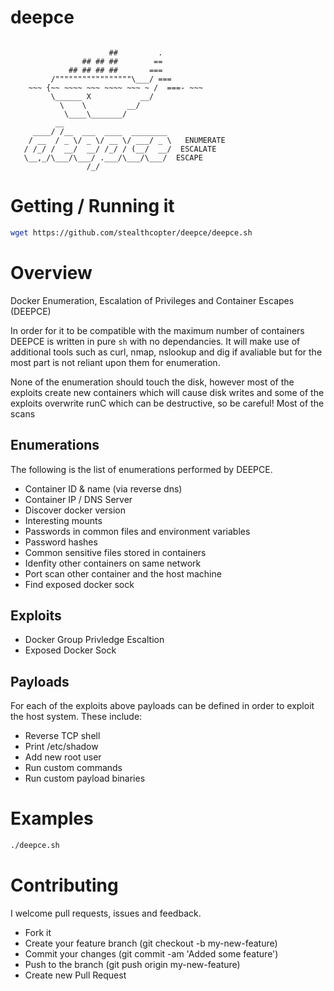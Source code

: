 # deepce

```

                      ##         .
                ## ## ##        ==
             ## ## ## ##       ===
         /"""""""""""""""""\___/ ===
    ~~~ {~~ ~~~~ ~~~ ~~~~ ~~~ ~ /  ===- ~~~
         \______ X           __/
           \    \         __/
            \____\_______/
          __                        
     ____/ /__  ___  ____  ________ 
    / __  / _ \/ _ \/ __ \/ ___/ _ \   ENUMERATE
   / /_/ /  __/  __/ /_/ / (__/  __/  ESCALATE
   \__,_/\___/\___/ .___/\___/\___/  ESCAPE
                 /_/

```

# Getting / Running it

```bash
wget https://github.com/stealthcopter/deepce/deepce.sh 
```

# Overview

Docker Enumeration, Escalation of Privileges and Container Escapes (DEEPCE)

In order for it to be compatible with the maximum number of containers DEEPCE is written in pure `sh` with no dependancies. It will make use of additional tools such as curl, nmap, nslookup and dig if avaliable but for the most part is not reliant upon them for enumeration.

None of the enumeration should touch the disk, however most of the exploits create new containers which will cause disk writes and some of the exploits overwrite runC which can be destructive, so be careful! Most of the scans 

## Enumerations

The following is the list of enumerations performed by DEEPCE. 

- Container ID & name (via reverse dns)
- Container IP / DNS Server
- Discover docker version
- Interesting mounts
- Passwords in common files and environment variables
- Password hashes
- Common sensitive files stored in containers
- Idenfity other containers on same network
- Port scan other container and the host machine
- Find exposed docker sock

## Exploits

- Docker Group Privledge Escaltion
- Exposed Docker Sock

## Payloads

For each of the exploits above payloads can be defined in order to exploit the host system. These include:

- Reverse TCP shell
- Print /etc/shadow
- Add new root user
- Run custom commands
- Run custom payload binaries

# Examples
```bash
./deepce.sh 
```

# Contributing

I welcome pull requests, issues and feedback.

- Fork it
- Create your feature branch (git checkout -b my-new-feature)
- Commit your changes (git commit -am 'Added some feature')
- Push to the branch (git push origin my-new-feature)
- Create new Pull Request


